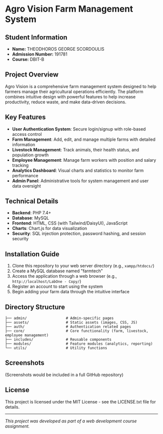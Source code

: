 # Agro Vision Farm Management System

## Student Information
- **Name:** THEODHOROS GEORGE SCORDOULIS
- **Admission Number:** 191781
- **Course:** DBIT-B

## Project Overview
Agro Vision is a comprehensive farm management system designed to help farmers manage their agricultural operations efficiently. The platform combines intuitive design with powerful features to help increase productivity, reduce waste, and make data-driven decisions.

## Key Features
- **User Authentication System**: Secure login/signup with role-based access control
- **Farm Management**: Add, edit, and manage multiple farms with detailed information
- **Livestock Management**: Track animals, their health status, and population growth
- **Employee Management**: Manage farm workers with position and salary tracking
- **Analytics Dashboard**: Visual charts and statistics to monitor farm performance
- **Admin Panel**: Administrative tools for system management and user data oversight

## Technical Details
- **Backend**: PHP 7.4+
- **Database**: MySQL
- **Frontend**: HTML, CSS (with Tailwind/DaisyUI), JavaScript
- **Charts**: Chart.js for data visualization
- **Security**: SQL injection protection, password hashing, and session security

## Installation Guide
1. Clone this repository to your web server directory (e.g., `xampp/htdocs/`)
2. Create a MySQL database named "farmtech"
3. Access the application through a web browser (e.g., `http://localhost/LabOne - Copy/`)
4. Register an account to start using the system
5. Begin adding your farm data through the intuitive interface

## Directory Structure
```
├── admin/                  # Admin-specific pages
├── assets/                 # Static assets (images, CSS, JS)
├── auth/                   # Authentication related pages
├── core/                   # Core functionality (farm, livestock, employee management)
├── includes/               # Reusable components
├── modules/                # Feature modules (analytics, reporting)
└── utils/                  # Utility functions
```

## Screenshots
(Screenshots would be included in a full GitHub repository)

## License
This project is licensed under the MIT License - see the LICENSE.txt file for details.

---
*This project was developed as part of a web development course assignment.*